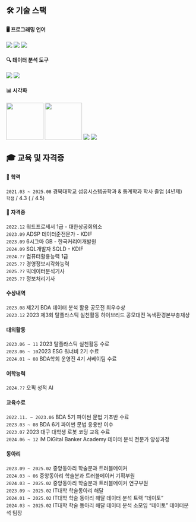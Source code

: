 ## 🛠 기술 스택

#### 🖥️ 프로그래밍 언어
<img src="https://img.shields.io/badge/python-3776AB?style=for-the-badge&logo=python&logoColor=white"> <img src="https://img.shields.io/badge/R-276DC3?style=for-the-badge&logo=r&logoColor=white"> <img src="https://img.shields.io/badge/mysql-4479A1?style=for-the-badge&logo=mysql&logoColor=white">

#### 🔍 데이터 분석 도구
<img src="https://img.shields.io/badge/numpy-013243?style=for-the-badge&logo=numpy&logoColor=white"> <img src="https://img.shields.io/badge/pandas-150458?style=for-the-badge&logo=pandas&logoColor=white"> 


#### 📊 시각화
<img src="https://matplotlib.org/_static/logo_light.svg" width="100">  <img src="https://seaborn.pydata.org/_static/logo-wide-lightbg.svg" width="100"> <img src="https://img.shields.io/badge/tableau-E97627?style=for-the-badge&logo=tableau&logoColor=white">
<img src="https://img.shields.io/badge/excel-217346?style=for-the-badge&logo=microsoftexcel&logoColor=white">

## 🎓 교육 및 자격증

#### 🏫 학력
`2021.03 ~ 2025.08` 경북대학교 섬유시스템공학과 & 통계학과 학사 졸업 (4년제) \
`학점`  / 4.3 ( / 4.5)

#### 📜 자격증
`2022.12` 워드프로세서 1급 - 대한상공회의소 \
`2023.09` ADSP 데이터준전문가 - KDIF \
`2023.09` 6시그마 GB - 한국커리어개발원 \
`2024.09` SQL개발자 SQLD - KDIF\
`2024.??` 컴퓨터활용능력 1급 \
`2025.??` 경영정보시각화능력 \
`2025.??` 빅데이터분석기사 \
`2025.??` 정보처리기사 

  
####  수상내역
`2023.08` 제2기 BDA 데이터 분석 활용 공모전 최우수상 \
`2023.12` 2023 제3회 탈플라스틱 실천활동 하이브리드 공모대전 녹색환경본부총재상

#### 대외활동
`2023.06 ~ 11` 2023 탈플라스틱 실천활동 수료 \
`2023.06 ~ 10`2023 ESG 워너비 2기 수료 \
`2024.01 ~ 08` BDA학회 운영진 4기 서베이팀 수료

#### 어학능력
`2024.??` 오픽 성적 AI 


#### 교육수료
`2022.11. ~ 2023.06` BDA 5기 파이썬 문법 기초반 수료 \
`2023.03 ~ 08` BDA 6기 파이썬 문법 응용반 이수 \
`2023.07` 2023 대구 대학생 로봇 코딩 교육 수료 \
`2024.06 ~ 12` iM DiGital Banker Academy 데이터 분석 전문가 양성과정

#### 동아리
`2023.09 ~ 2025.02` 중앙동아리 학술분과 트러블메이커 \
`2024.03 ~ 06` 중앙동아리 학술분과 트러블메이커 기획부원\
`2024.03 ~ 2025.02` 중앙동아리 학술분과 트러블메이커 연구부원\
`2023.09 ~ 2025.02` IT대학 학술동아리 해달 \
`2024.01 ~ 2025.02` IT대학 학술 동아리 해달 데이터 분석 트랙 “데이토” \
`2024.03 ~ 2025.02` IT대학 학술 동아리 해달 데이터 분석 소모임 “데이토” 데이터분석 팀장
